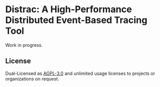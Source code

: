 # Distrac: A High-Performance Distributed Event-Based Tracing Tool

Work in progress.

## License

Dual-Licensed as [AGPL-3.0](https://www.gnu.org/licenses/agpl-3.0.html) and unlimited
usage licenses to projects or organizations on request.
